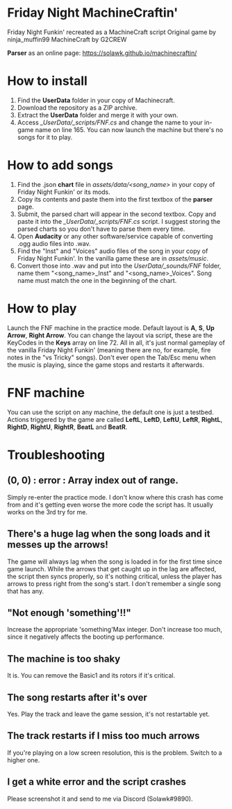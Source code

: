 # Friday Night MachineCraftin'
Friday Night Funkin' recreated as a MachineCraft script
Original game by ninja_muffin99
MachineCraft by G2CREW

**Parser** as an online page: https://solawk.github.io/machinecraftin/

# How to install
1. Find the **UserData** folder in your copy of Machinecraft.
2. Download the repository as a ZIP archive.
3. Extract the **UserData** folder and merge it with your own.
4. Access *_UserData/_scripts/FNF.cs* and change the name to your in-game name on line 165.
You can now launch the machine but there's no songs for it to play.

# How to add songs
1. Find the .json **chart** file in *assets/data/<song_name>* in your copy of Friday Night Funkin' or its mods.
2. Copy its contents and paste them into the first textbox of the **parser** page.
3. Submit, the parsed chart will appear in the second textbox. Copy and paste it into the *_UserData/_scripts/FNF.cs* script. I suggest storing the parsed charts so you don't have to parse them every time.
4. Open **Audacity** or any other software/service capable of converting .ogg audio files into .wav.
5. Find the "Inst" and "Voices" audio files of the song in your copy of Friday Night Funkin'. In the vanilla game these are in *assets/music*.
6. Convert those into .wav and put into the *UserData/_sounds/FNF* folder, name them "<song_name>\_Inst" and "<song_name>\_Voices". Song name must match the one in the beginning of the chart.

# How to play
Launch the FNF machine in the practice mode.
Default layout is **A**, **S**, **Up Arrow**, **Right Arrow**.
You can change the layout via script, these are the KeyCodes in the **Keys** array on line 72.
All in all, it's just normal gameplay of the vanilla Friday Night Funkin' (meaning there are no, for example, fire notes in the "vs Tricky" songs).
Don't ever open the Tab/Esc menu when the music is playing, since the game stops and restarts it afterwards.

# FNF machine
You can use the script on any machine, the default one is just a testbed.
Actions triggered by the game are called **LeftL**, **LeftD**, **LeftU**, **LeftR**, **RightL**, **RightD**, **RightU**, **RightR**, **BeatL** and **BeatR**.

# Troubleshooting
## (0, 0) : error : Array index out of range.
Simply re-enter the practice mode. I don't know where this crash has come from and it's getting even worse the more code the script has. It usually works on the 3rd try for me.
## There's a huge lag when the song loads and it messes up the arrows!
The game will always lag when the song is loaded in for the first time since game launch. While the arrows that get caught up in the lag are affected, the script then syncs properly, so it's nothing critical, unless the player has arrows to press right from the song's start. I don't remember a single song that has any.
## "Not enough 'something'!!"
Increase the appropriate 'something'Max integer. Don't increase too much, since it negatively affects the booting up performance.
## The machine is too shaky
It is. You can remove the Basic1 and its rotors if it's critical.
## The song restarts after it's over
Yes. Play the track and leave the game session, it's not restartable yet.
## The track restarts if I miss too much arrows
If you're playing on a low screen resolution, this is the problem. Switch to a higher one.
## I get a white error and the script crashes
Please screenshot it and send to me via Discord (Solawk#9890).
